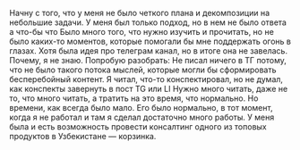 
Начну с того, что у меня не было четкого плана и декомпозиции на небольшие задачи. У меня был только подход, но в нем не было ответа а что-бы что
Было много того, что нужно изучить и прочитать, но не было каких-то моментов, которые помогали бы мне поддержать огонь в глазах. Хотя была идея про телеграм канал, но в итоге она не завелась. Почему, я не знаю. 
Попробую разобрать: 
Не писал ничего в ТГ потому, что не было такого потока мыслей, которые могли бы сформировать бесперебойный контент. 
Я читал, что-то конспектировал, но не думал, как конспекты завернуть в пост TG или LI
Нужно много читать, даже не то, что много читать, а тратить на это время, что нормально. Но времени, как всегда было мало. Его было нормально, в тот момент, когда я не работал и там я сделал достаточно много работы. 
У меня была и есть возможность провести консалтинг одного из топовых продуктов в Узбекистане — корзинка. 